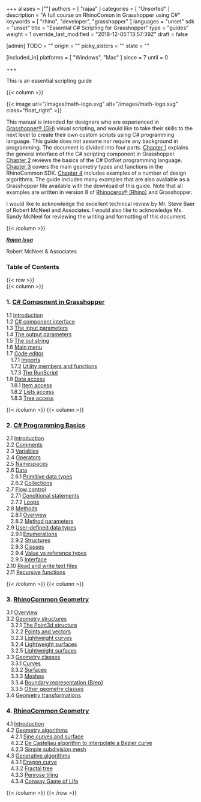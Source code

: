 +++
aliases = [""]
authors = [ "rajaa" ]
categories = [ "Unsorted" ]
description = "A full course on RhinoComon in Grasshopper using C#"
keywords = [ "rhino", "developer", "grasshopper" ]
languages = "unset"
sdk = "unset"
title = "Essential C# Scripting for Grasshopper"
type = "guides"
weight = 1
override_last_modified = "2018-12-05T13:57:39Z"
draft = false

[admin]
TODO = ""
origin = ""
picky_sisters = ""
state = ""

[included_in]
platforms = [ "Windows", "Mac" ]
since = 7
until = 0

+++

This is an essential scripting guide

<div class="row">
<div class="col-12" markdown="1">   


</div>
{{< column >}}  

{{< image url="/images/math-logo.svg" alt="/images/math-logo.svg" class="float_right" >}}

This manual is intended for designers who are experienced in [Grasshopper® (GH)](www.grasshopper3d.com) visual scripting, and would like to take their skills to the next level to create their own custom scripts using C# programming language. This guide does not assume nor require any background in programming. The document is divided into four parts. [Chapter 1](/guides/general/essential-mathematics/vector-mathematics/) explains the general interface of the C# scripting component in Grasshopper. [Chapter 2](/guides/general/essential-mathematics/matrices-transformations/) reviews the basics of the C# DotNet programming language. [Chapter 3](/guides/general/essential-mathematics/parametric-curves-surfaces/) covers the main geometry types and functions in the RhinoCommon SDK. [Chapter 4](/guides/general/essential-mathematics/parametric-curves-surfaces/) includes examples of a number of design algorithms. The guide includes many examples that are also available as a Grasshopper file available with the download of this guide. Note that all examples are written in version 8 of [Rhinoceros® (Rhino)](www.rhino3d.com) and Grasshopper.

I would like to acknowledge the excellent technical review by Mr. Steve Baer of Robert McNeel and Associates. I would also like to acknowledge Ms. Sandy McNeel for reviewing the writing and formatting of this document.

{{< /column >}}  
</div>  

<div class="row">  
<div class="col-md-12" markdown="1">  

***[Rajaa Issa](https://discourse.mcneel.com/users/rajaa/activity)***

Robert McNeel & Associates

### Table of Contents  

</div>  
</div>  

{{< row >}}  
{{< column >}}  

### 1. [C# Component in Grasshopper](/guides/grasshopper/csharp-essentials/1-grasshopper-csharp-component/)
   1.1 [Introduction](/guides/grasshopper/csharp-essentials/1-grasshopper-csharp-component/)  
   1.2 [C# component interface](/guides/grasshopper/csharp-essentials/1-grasshopper-csharp-component/)  
   1.3 [The input parameters](/guides/grasshopper/csharp-essentials/1-grasshopper-csharp-component/)  
   1.4 [The output parameters](/guides/grasshopper/csharp-essentials/1-grasshopper-csharp-component/)  
   1.5 [The out string](/guides/grasshopper/csharp-essentials/1-grasshopper-csharp-component/)  
   1.6 [Main menu](/guides/grasshopper/csharp-essentials/1-grasshopper-csharp-component/)  
   1.7 [Code editor](/guides/grasshopper/csharp-essentials/1-grasshopper-csharp-component/)  
&nbsp;&nbsp; 1.7.1 [Imports](/guides/grasshopper/csharp-essentials/1-grasshopper-csharp-component/)  
&nbsp;&nbsp; 1.7.2 [Utility members and functions](/guides/grasshopper/csharp-essentials/1-grasshopper-csharp-component/)  
&nbsp;&nbsp; 1.7.3 [The RunScript](/guides/grasshopper/csharp-essentials/1-grasshopper-csharp-component/)  
   1.8 [Data access](/guides/grasshopper/csharp-essentials/1-grasshopper-csharp-component/)  
&nbsp;&nbsp; 1.8.1 [Item access](/guides/grasshopper/csharp-essentials/1-grasshopper-csharp-component/)  
&nbsp;&nbsp; 1.8.2 [Lists access](/guides/grasshopper/csharp-essentials/1-grasshopper-csharp-component/)  
&nbsp;&nbsp; 1.8.3 [Tree access](/guides/grasshopper/csharp-essentials/1-grasshopper-csharp-component/)  

{{< /column >}}
{{< column >}} 

### 2. [C# Programming Basics](/guides/grasshopper/csharp-essentials/1-grasshopper-csharp-component/)
   2.1 [Introduction](/guides/grasshopper/csharp-essentials/1-grasshopper-csharp-component/)  
   2.2 [Comments](/guides/grasshopper/csharp-essentials/1-grasshopper-csharp-component/)  
   2.3 [Variables](/guides/grasshopper/csharp-essentials/1-grasshopper-csharp-component/)  
   2.4 [Operators](/guides/grasshopper/csharp-essentials/1-grasshopper-csharp-component/)  
   2.5 [Namespaces](/guides/grasshopper/csharp-essentials/1-grasshopper-csharp-component/)  
   2.6 [Data](/guides/grasshopper/csharp-essentials/1-grasshopper-csharp-component/)  
&nbsp;&nbsp; 2.6.1 [Primitive data types](/guides/grasshopper/csharp-essentials/1-grasshopper-csharp-component/)  
&nbsp;&nbsp; 2.6.2 [Collections](/guides/grasshopper/csharp-essentials/1-grasshopper-csharp-component/)  
   2.7 [Flow control](/guides/grasshopper/csharp-essentials/1-grasshopper-csharp-component/)  
&nbsp;&nbsp; 2.7.1 [Conditional statements](/guides/grasshopper/csharp-essentials/1-grasshopper-csharp-component/)  
&nbsp;&nbsp; 2.7.2 [Loops](/guides/grasshopper/csharp-essentials/1-grasshopper-csharp-component/)  
   2.8 [Methods](/guides/grasshopper/csharp-essentials/1-grasshopper-csharp-component/)  
&nbsp;&nbsp; 2.8.1 [Overview](/guides/grasshopper/csharp-essentials/1-grasshopper-csharp-component/)  
&nbsp;&nbsp; 2.8.2 [Method parameters](/guides/grasshopper/csharp-essentials/1-grasshopper-csharp-component/)  
   2.9 [User-defined data types](/guides/grasshopper/csharp-essentials/1-grasshopper-csharp-component/)  
&nbsp;&nbsp; 2.9.1 [Enumerations](/guides/grasshopper/csharp-essentials/1-grasshopper-csharp-component/)  
&nbsp;&nbsp; 2.9.2 [Structures](/guides/grasshopper/csharp-essentials/1-grasshopper-csharp-component/)  
&nbsp;&nbsp; 2.9.3 [Classes](/guides/grasshopper/csharp-essentials/1-grasshopper-csharp-component/)  
&nbsp;&nbsp; 2.9.4 [Value vs reference types](/guides/grasshopper/csharp-essentials/1-grasshopper-csharp-component/)  
&nbsp;&nbsp; 2.9.5 [Interface](/guides/grasshopper/csharp-essentials/1-grasshopper-csharp-component/)  
   2.10 [Read and write text files](/guides/grasshopper/csharp-essentials/1-grasshopper-csharp-component/)  
   2.11 [Recursive functions](/guides/grasshopper/csharp-essentials/1-grasshopper-csharp-component/)  

{{< /column >}}
{{< column >}} 


### 3. [RhinoCommon Geometry](/guides/general/essential-mathematics/parametric-curves-surfaces/)

   3.1 [Overview](/guides/general/essential-mathematics/parametric-curves-surfaces/#31-parametric-curves)  
   3.2 [Geometry structures](/guides/general/essential-mathematics/parametric-curves-surfaces/#31-parametric-curves)  
&nbsp;&nbsp; 3.2.1 [The Point3d structure](/guides/grasshopper/csharp-essentials/1-grasshopper-csharp-component/)  
&nbsp;&nbsp; 3.2.2 [Points and vectors](/guides/grasshopper/csharp-essentials/1-grasshopper-csharp-component/)  
&nbsp;&nbsp; 3.2.3 [Lightweight curves](/guides/grasshopper/csharp-essentials/1-grasshopper-csharp-component/)  
&nbsp;&nbsp; 3.2.4 [Lightweight surfaces](/guides/grasshopper/csharp-essentials/1-grasshopper-csharp-component/)  
&nbsp;&nbsp; 3.2.5 [Lightweight surfaces](/guides/grasshopper/csharp-essentials/1-grasshopper-csharp-component/)  
   3.3 [Geometry classes](/guides/general/essential-mathematics/parametric-curves-surfaces/#31-parametric-curves)  
&nbsp;&nbsp; 3.3.1 [Curves](/guides/grasshopper/csharp-essentials/1-grasshopper-csharp-component/)  
&nbsp;&nbsp; 3.3.2 [Surfaces](/guides/grasshopper/csharp-essentials/1-grasshopper-csharp-component/)  
&nbsp;&nbsp; 3.3.3 [Meshes](/guides/grasshopper/csharp-essentials/1-grasshopper-csharp-component/)  
&nbsp;&nbsp; 3.3.4 [Boundary representation (Brep)](/guides/grasshopper/csharp-essentials/1-grasshopper-csharp-component/)  
&nbsp;&nbsp; 3.3.5 [Other geometry classes](/guides/grasshopper/csharp-essentials/1-grasshopper-csharp-component/)  
   3.4 [Geometry transformations](/guides/general/essential-mathematics/parametric-curves-surfaces/#31-parametric-curves)  

### 4. [RhinoCommon Geometry](/guides/general/essential-mathematics/parametric-curves-surfaces/)

   4.1 [Introduction](/guides/general/essential-mathematics/parametric-curves-surfaces/#31-parametric-curves)  
   4.2 [Geometry algorithms](/guides/general/essential-mathematics/parametric-curves-surfaces/#31-parametric-curves)  
&nbsp;&nbsp; 4.2.1 [Sine curves and surface](/guides/grasshopper/csharp-essentials/1-grasshopper-csharp-component/)  
&nbsp;&nbsp; 4.2.2 [De Casteljau algorithm to interpolate a Bezier curve](/guides/grasshopper/csharp-essentials/1-grasshopper-csharp-component/)  
&nbsp;&nbsp; 4.2.3 [Simple subdivision mesh](/guides/grasshopper/csharp-essentials/1-grasshopper-csharp-component/)  
   4.3 [Generative algorithms](/guides/general/essential-mathematics/parametric-curves-surfaces/#31-parametric-curves)  
&nbsp;&nbsp; 4.3.1 [Dragon curve](/guides/grasshopper/csharp-essentials/1-grasshopper-csharp-component/)  
&nbsp;&nbsp; 4.3.2 [Fractal tree](/guides/grasshopper/csharp-essentials/1-grasshopper-csharp-component/)  
&nbsp;&nbsp; 4.3.3 [Penrose tiling](/guides/grasshopper/csharp-essentials/1-grasshopper-csharp-component/)  
&nbsp;&nbsp; 4.3.4 [Conway Game of Life](/guides/grasshopper/csharp-essentials/1-grasshopper-csharp-component/)  

{{< /column >}}
{{< /row >}}
